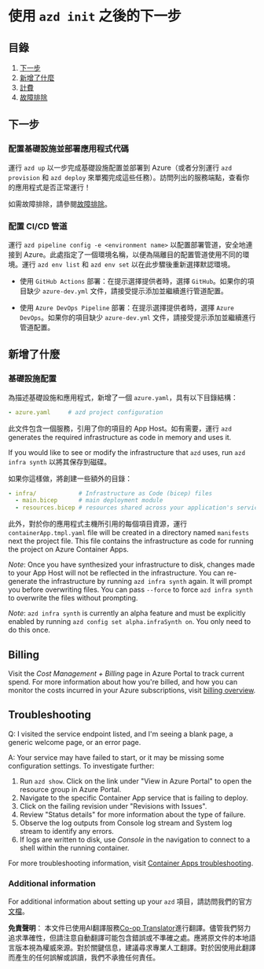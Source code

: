 <!--
CO_OP_TRANSLATOR_METADATA:
{
  "original_hash": "be745fda2aef9ee7ea772119fc6cdcf7",
  "translation_date": "2025-05-17T14:14:55+00:00",
  "source_file": "04-PracticalImplementation/samples/csharp/src/next-steps.md",
  "language_code": "tw"
}
-->
# 使用 `azd init` 之後的下一步

## 目錄

1. [下一步](../../../../../../04-PracticalImplementation/samples/csharp/src)
2. [新增了什麼](../../../../../../04-PracticalImplementation/samples/csharp/src)
3. [計費](../../../../../../04-PracticalImplementation/samples/csharp/src)
4. [故障排除](../../../../../../04-PracticalImplementation/samples/csharp/src)

## 下一步

### 配置基礎設施並部署應用程式代碼

運行 `azd up` 以一步完成基礎設施配置並部署到 Azure（或者分別運行 `azd provision` 和 `azd deploy` 來單獨完成這些任務）。訪問列出的服務端點，查看你的應用程式是否正常運行！

如需故障排除，請參閱[故障排除](../../../../../../04-PracticalImplementation/samples/csharp/src)。

### 配置 CI/CD 管道

運行 `azd pipeline config -e <environment name>` 以配置部署管道，安全地連接到 Azure。此處指定了一個環境名稱，以便為隔離目的配置管道使用不同的環境。運行 `azd env list` 和 `azd env set` 以在此步驟後重新選擇默認環境。

- 使用 `GitHub Actions` 部署：在提示選擇提供者時，選擇 `GitHub`。如果你的項目缺少 `azure-dev.yml` 文件，請接受提示添加並繼續進行管道配置。

- 使用 `Azure DevOps Pipeline` 部署：在提示選擇提供者時，選擇 `Azure DevOps`。如果你的項目缺少 `azure-dev.yml` 文件，請接受提示添加並繼續進行管道配置。

## 新增了什麼

### 基礎設施配置

為描述基礎設施和應用程式，新增了一個 `azure.yaml`，具有以下目錄結構：

```yaml
- azure.yaml     # azd project configuration
```

此文件包含一個服務，引用了你的項目的 App Host。如有需要，運行 `azd` generates the required infrastructure as code in memory and uses it.

If you would like to see or modify the infrastructure that `azd` uses, run `azd infra synth` 以將其保存到磁碟。

如果你這樣做，將創建一些額外的目錄：

```yaml
- infra/            # Infrastructure as Code (bicep) files
  - main.bicep      # main deployment module
  - resources.bicep # resources shared across your application's services
```

此外，對於你的應用程式主機所引用的每個項目資源，運行 `containerApp.tmpl.yaml` file will be created in a directory named `manifests` next the project file. This file contains the infrastructure as code for running the project on Azure Container Apps.

*Note*: Once you have synthesized your infrastructure to disk, changes made to your App Host will not be reflected in the infrastructure. You can re-generate the infrastructure by running `azd infra synth` again. It will prompt you before overwriting files. You can pass `--force` to force `azd infra synth` to overwrite the files without prompting.

*Note*: `azd infra synth` is currently an alpha feature and must be explicitly enabled by running `azd config set alpha.infraSynth on`. You only need to do this once.

## Billing

Visit the *Cost Management + Billing* page in Azure Portal to track current spend. For more information about how you're billed, and how you can monitor the costs incurred in your Azure subscriptions, visit [billing overview](https://learn.microsoft.com/azure/developer/intro/azure-developer-billing).

## Troubleshooting

Q: I visited the service endpoint listed, and I'm seeing a blank page, a generic welcome page, or an error page.

A: Your service may have failed to start, or it may be missing some configuration settings. To investigate further:

1. Run `azd show`. Click on the link under "View in Azure Portal" to open the resource group in Azure Portal.
2. Navigate to the specific Container App service that is failing to deploy.
3. Click on the failing revision under "Revisions with Issues".
4. Review "Status details" for more information about the type of failure.
5. Observe the log outputs from Console log stream and System log stream to identify any errors.
6. If logs are written to disk, use *Console* in the navigation to connect to a shell within the running container.

For more troubleshooting information, visit [Container Apps troubleshooting](https://learn.microsoft.com/azure/container-apps/troubleshooting). 

### Additional information

For additional information about setting up your `azd` 項目，請訪問我們的官方[文檔](https://learn.microsoft.com/azure/developer/azure-developer-cli/make-azd-compatible?pivots=azd-convert)。

**免責聲明**：
本文件已使用AI翻譯服務[Co-op Translator](https://github.com/Azure/co-op-translator)進行翻譯。儘管我們努力追求準確性，但請注意自動翻譯可能包含錯誤或不準確之處。應將原文件的本地語言版本視為權威來源。對於關鍵信息，建議尋求專業人工翻譯。對於因使用此翻譯而產生的任何誤解或誤讀，我們不承擔任何責任。